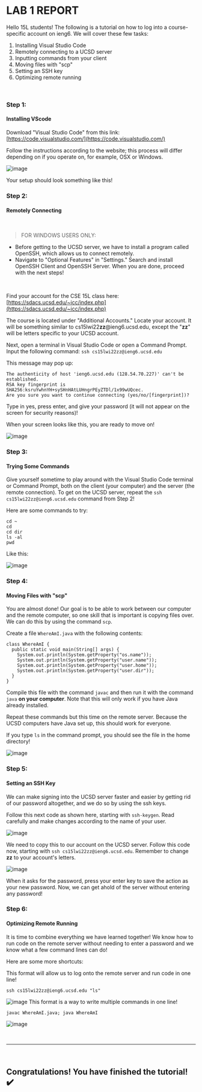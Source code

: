 # **LAB 1 REPORT**

Hello 15L students! The following is a tutorial on how to log into a course-specific account on ieng6. We will cover these few tasks:

1. Installing Visual Studio Code
2. Remotely connecting to a UCSD server
3. Inputting commands from your client
4. Moving files with "scp"
5. Setting an SSH key
6. Optimizing remote running

<br/>

### **Step 1:**
#### Installing VScode
Download "Visual Studio Code" from this link: [https://code.visualstudio.com/](https://code.visualstudio.com/)

Follow the instructions according to the website; this process will differ depending on if you operate on, for example, OSX or Windows.

![image](Screenshot2022-01-13141746.png)

Your setup should look something like this!
<br/>
### **Step 2:**
#### Remotely Connecting
<br/>

> FOR WINDOWS USERS ONLY:
- Before getting to the UCSD server, we have to install a program called OpenSSH, which allows us to connect remotely.
- Navigate to "Optional Features" in "Settings." Search and install OpenSSH Client and OpenSSH Server. When you are done, proceed with the next steps!

<br/>

Find your account for the CSE 15L class here: [https://sdacs.ucsd.edu/~icc/index.php](https://sdacs.ucsd.edu/~icc/index.php)

The course is located under "Additional Accounts." Locate your account. It will be something similar to cs15lwi22**zz**@ieng6.ucsd.edu, except the "**zz**" will be letters specific to your UCSD account.

Next, open a terminal in Visual Studio Code or open a Command Prompt.
Input the following command: `ssh cs15lwi22zz@ieng6.ucsd.edu`

This message may pop up:
```
The authenticity of host 'ieng6.ucsd.edu (128.54.70.227)' can't be established.
RSA key fingerprint is SHA256:ksruYwhnYH+sySHnHAtLUHngrPEyZTDl/1x99wUQcec.
Are you sure you want to continue connecting (yes/no/[fingerprint])?
```
Type in yes, press enter, and give your password (it will not appear on the screen for security reasons)!

When your screen looks like this, you are ready to move on!

![image](Screenshot2022-01-13175112.png)
<br/>
### **Step 3:**
#### Trying Some Commands

Give yourself sometime to play around with the Visual Studio Code terminal or Command Prompt, both on the client (your computer) and the server (the remote connection). To get on the UCSD server, repeat the `ssh cs15lwi22zz@ieng6.ucsd.edu` command from Step 2!

Here are some commands to try:

`cd ~`<br/>
`cd`<br/>
`cd dir`<br/>
`ls -al`<br/>
`pwd`<br/>

Like this:

![image](Screenshot2022-01-13180013.png)
<br/>
### **Step 4:**
#### Moving Files with "scp"

You are almost done! Our goal is to be able to work between our computer and the remote computer, so one skill that is important is copying files over. We can do this by using the command `scp`.

Create a file `WhereAmI.java` with the following contents:
```
class WhereAmI {
  public static void main(String[] args) {
    System.out.println(System.getProperty("os.name"));
    System.out.println(System.getProperty("user.name"));
    System.out.println(System.getProperty("user.home"));
    System.out.println(System.getProperty("user.dir"));
  }
}
```
Compile this file with the command `javac` and then run it with the command `java` **on your computer**. Note that this will only work if you have Java already installed.

Repeat these commands but this time on the remote server. Because the UCSD computers have Java set up, this should work for everyone.

If you type `ls` in the command prompt, you should see the file in the home directory!

![image](Screenshot2022-01-13182320.png)
<br/>
### **Step 5:**
#### Setting an SSH Key

We can make signing into the UCSD server faster and easier by getting rid of our password altogether, and we do so by using the ssh keys.

Follow this next code as shown here, starting with `ssh-keygen`. Read carefully and make changes according to the name of your user.

![image](Screenshot2022-01-13184426.png)

We need to copy this to our account on the UCSD server.
Follow this code now, starting with `ssh cs15lwi22zz@ieng6.ucsd.edu`. Remember to change **zz** to your account's letters.

![image](Screenshot2022-01-13185127.png)

When it asks for the password, press your enter key to save the action as your new password. Now, we can get ahold of the server without entering any password!
<br/>
### **Step 6:**
#### Optimizing Remote Running

It is time to combine everything we have learned together! We know how to run code on the remote server without needing to enter a password and we know what a few command lines can do!

Here are some more shortcuts:

This format will allow us to log onto the remote server and run code in one line!
```
ssh cs15lwi22zz@ieng6.ucsd.edu "ls"
```
![image](Screenshot2022-01-13185846.png)
This format is a way to write multiple commands in one line!
```
javac WhereAmI.java; java WhereAmI
```
![image](Screenshot2022-01-13190700.png)

<br/>

---
<br/>

## **Congratulations! You have finished the tutorial!** ✔️